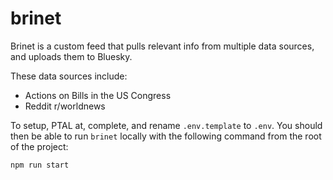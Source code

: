 # brinet
Brinet is a custom feed that pulls relevant info from multiple data sources, and uploads them to Bluesky.

These data sources include:
- Actions on Bills in the US Congress
- Reddit r/worldnews

To setup, PTAL at, complete, and rename `.env.template` to `.env`.
You should then be able to run `brinet` locally with the following command from the root of the project:
```
npm run start
```
